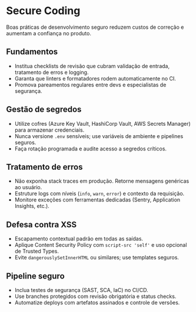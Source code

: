 # Secure Coding
Boas práticas de desenvolvimento seguro reduzem custos de correção e aumentam a confiança no produto.

## Fundamentos
- Institua checklists de revisão que cubram validação de entrada, tratamento de erros e logging.
- Garanta que linters e formatadores rodem automaticamente no CI.
- Promova pareamentos regulares entre devs e especialistas de segurança.

## Gestão de segredos
- Utilize cofres (Azure Key Vault, HashiCorp Vault, AWS Secrets Manager) para armazenar credenciais.
- Nunca versione `.env` sensíveis; use variáveis de ambiente e pipelines seguros.
- Faça rotação programada e audite acesso a segredos críticos.

## Tratamento de erros
- Não exponha stack traces em produção. Retorne mensagens genéricas ao usuário.
- Estruture logs com níveis (`info`, `warn`, `error`) e contexto da requisição.
- Monitore exceções com ferramentas dedicadas (Sentry, Application Insights, etc.).

## Defesa contra XSS
- Escapamento contextual padrão em todas as saídas.
- Aplique Content Security Policy com `script-src 'self'` e uso opcional de Trusted Types.
- Evite `dangerouslySetInnerHTML` ou similares; use templates seguros.

## Pipeline seguro
- Inclua testes de segurança (SAST, SCA, IaC) no CI/CD.
- Use branches protegidos com revisão obrigatória e status checks.
- Automatize deploys com artefatos assinados e controle de versões.
